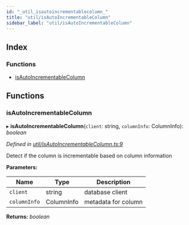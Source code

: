 ```yaml
---
id: "_util_isautoincrementablecolumn_"
title: "util/isAutoIncrementableColumn"
sidebar_label: "util/isAutoIncrementableColumn"
---
```


## Index

### Functions

* [isAutoIncrementableColumn](_util_isautoincrementablecolumn_.md#isautoincrementablecolumn)

## Functions

###  isAutoIncrementableColumn

▸ **isAutoIncrementableColumn**(`client`: string, `columnInfo`: ColumnInfo): *boolean*

*Defined in [util/isAutoIncrementableColumn.ts:9](https://github.com/aerogear/graphback/blob/63664df15/packages/graphql-migrations/src/util/isAutoIncrementableColumn.ts#L9)*

Detect if the column is incrementable based on column information

**Parameters:**

Name | Type | Description |
------ | ------ | ------ |
`client` | string | database client |
`columnInfo` | ColumnInfo | metadata for column  |

**Returns:** *boolean*
